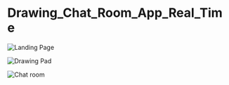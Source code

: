 # Drawing_Chat_Room_App_Real_Time

![Landing Page](https://d2p9ez1wat05y7.cloudfront.net/portfolio_assets/100989/pictures/1450750065/original.png)

![Drawing Pad](https://d2p9ez1wat05y7.cloudfront.net/portfolio_assets/100990/pictures/1450750132/original.png)

![Chat room](https://d2p9ez1wat05y7.cloudfront.net/portfolio_assets/100991/pictures/1450750152/original.png)


